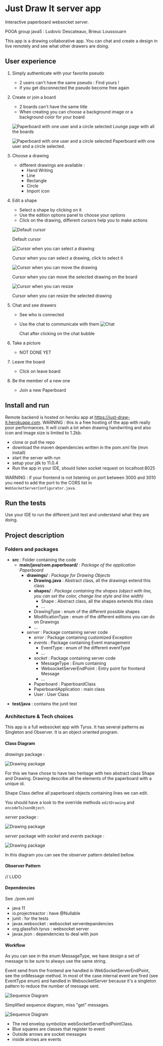 # Just Draw It server app
Interactive paperboard websocket server. 

POOA group java5 : Ludovic Descateaux, Brieuc Loussouarn

This app is a drawing collaborative app. You can chat and create a design in live remotely and see what other drawers
 are doing. 

## User experience
1. Simply authenticate with your favorite pseudo
    * 2 users can't have the same pseudo : Find yours !
    * if you get disconnected the pseudo become free again
2. Create or join a board
    * 2 boards can't have the same title
    * When creating you can choose a background image or a background color for your board
    
    ![Paperboard with one user and a circle selected](./readme_assets/loungePage.png)
    Lounge page with all the boards
        
    ![Paperboard with one user and a circle selected](./readme_assets/CommentedPaperboard.png)
    Paperboard with one user and a circle selected.

3. Choose a drawing
    * different drawings are available :
        * Hand Writing
        * Line
        * Rectangle
        * Circle
        * Import icon
4. Edit a shape
    * Select a shape by clicking on it
    * Use the edition options panel to choose your options
    * Click on the drawing, different cursors help you to make actions
    
    ![Default cursor](./readme_assets/cursor_default.jpg)
    
    Default cursor
    
    ![Cursor when you can select a drawing](./readme_assets/cursor_pointer.jpg)
        
    Cursor when you can select a drawing, click to select it
    
    ![Cursor when you can move the drawing](./readme_assets/cursor_grabbing.jpg)
            
    Cursor when you can move the selected drawing on the board
    
    ![Cursor when you can resize](./readme_assets/cursor_grab.jpg)
            
    Cursor when you can resize the selected drawing
    
4. Chat and see drawers
    * See who is connected
    * Use the chat to communicate with them
    ![Chat](./readme_assets/chat.png)
                
      Chat after clicking on the chat bubble
5. Take a picture
    * NOT DONE YET
6. Leave the board
    * Click on leave board
7. Be the member of a new one
    * Join a new Paperboard
    

## Install and run
Remote backend is hosted on heroku app at https://just-draw-it.herokuapp.com. WARNING : this is a free hosting of the
app with really poor performances. It will crash a lot when drawing handwriting and also icon and image size is
limited to 1.2kb.

- clone or pull the repo
- download the maven dependencies written in the pom.xml file (mvn install)
- start the server with run
- setup your jdk to 11.0.4
- Run the app in your IDE, should listen socket request on localhost:8025

WARNING : if your frontend is not listening on port between 3000 and 3010 you need to add the port to the CORS list
 in `WebSocketServerConfigurator.java`.

## Run the tests
Use your IDE to run the different junit test and understand what they are doing.

## Project description

### Folders and packages 

* **src** : Folder containing the code
    * **main/java/com.paperboard/** :  *Package of the application Paperboard*
        * **drawings/** : *Package for Drawing Objects*
            * **Drawing.java** : Abstract class, all the drawings extend this class
            * **shapes/** : *Package containing the shapes (object with line, you can set the color, change line style
             and line width)*
                * Shape : Abstract class, all the shapes extends this class
                * ...
            * DrawingType : enum of the different possible shapes
            * ModificationType : enum of the different editions you can do on Drawings
            * ...
         * *server* : Package containing server code
            * *error* : Package containing customized Exception
            * *events* : Package containing Event management
                * EventType : enum of the different eventType
                * ...
            * *socket* : Package containing server code
                * MessageType : Enum containing 
                * WebsocketServerEndPoint : Entry point for frontend Message
                * ...
            * Paperboard : PaperboardClass
            * PaperboardApplication : main class
            * User : User Class
- **test/java** : contains the junit test
    
### Architecture & Tech choices

This app is a full websocket app with Tyrus. It has several patterns as Singleton and Observer. It is an object
 oriented program.

#### Class Diagram

*drawings* package :

![Drawing package](./readme_assets/drawings_package.png)

For this we have chose to have two heritage with two abstract class Shape and Drawing. Drawing describe all the
 elements of the paperboard with a unique id.
 
Shape Class define all paperboard objects containing lines we can edit.

You should have a look to the override methods `editDrawing` and `encodeToJsonObject`.

*server* package :

![Drawing package](./readme_assets/server_package.png)

*server* package with *socket* and *events* package :

![Drawing package](./readme_assets/package_server_splitted.png)

In this diagram you can see the observer pattern detailed bellow.

#### Observer Pattern
// LUDO

#### Dependencies
See ./pom.xml
- java 11
- io.projectreactor : have @Nullable
- junit : for the tests
- javax.websocket : websocket serverdepandencies
- org.glassfish.tyrus : websocket server
- javax.json : dependencies to deal with json

#### Workflow

As you can see in the enum MessageType, we have design a set of message to be sure to always use the same string.

Event send from the frontend are handled in WebSocketServerEndPoint, see the onMessage method. In most of the case
internal event are fired (see EventType enum) and handled in WebsocketServer because it's a singleton pattern to
 reduce the number of message sent.
 

![Sequence Diagram](./readme_assets/sequenceDiagram.png)

Simplified sequence diagram, miss "get" messages.


![Sequence Diagram](./readme_assets/EventLogic.png)

- The red envelop symbolize webSocketServerEndPointClass.
- Blue squares are classes that register to event
- Outside arrows are socket messages
- inside arrows are events


